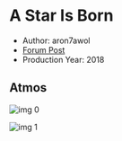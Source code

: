 # A Star Is Born

* Author: aron7awol
* [Forum Post](https://www.avsforum.com/threads/bass-eq-for-filtered-movies.2995212/post-57504916)
* Production Year: 2018

## Atmos

![img 0](https://i.imgur.com/IV23uXx.jpg)

![img 1](https://i.imgur.com/XA0eYW0.png)

